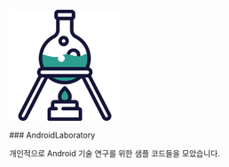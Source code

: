 <p>
    <img src="./images/laboratory.png" width="200">
</p> 
### AndroidLaboratory

개인적으로 Android 기술 연구를 위한 샘플 코드들을 모았습니다.
